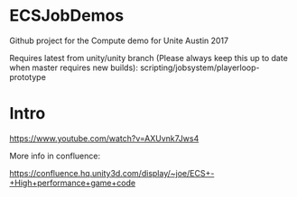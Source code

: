 # ECSJobDemos
Github project for the Compute demo for Unite Austin 2017

Requires latest from unity/unity branch (Please always keep this up to date when master requires new builds):
scripting/jobsystem/playerloop-prototype

# Intro

https://www.youtube.com/watch?v=AXUvnk7Jws4


More info in confluence:

https://confluence.hq.unity3d.com/display/~joe/ECS+-+High+performance+game+code
